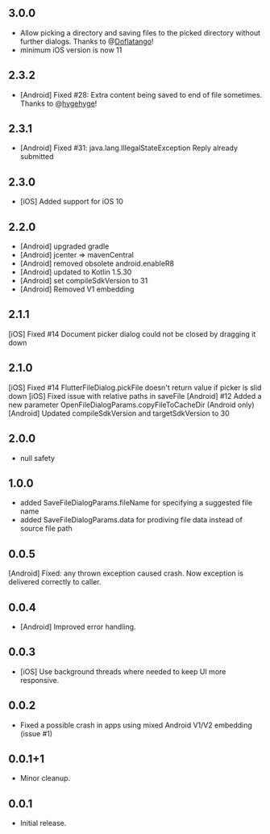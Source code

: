 ## 3.0.0

- Allow picking a directory and saving files to the picked directory without further dialogs. Thanks to @[Doflatango](https://github.com/Doflatango)!
- minimum iOS version is now 11

## 2.3.2

- [Android] Fixed #28: Extra content being saved to end of file sometimes. Thanks to @[hygehyge](https://github.com/hygehyge)!

## 2.3.1

- [Android] Fixed #31: java.lang.IllegalStateException Reply already submitted

## 2.3.0

- [iOS] Added support for iOS 10

## 2.2.0

- [Android] upgraded gradle
- [Android] jcenter => mavenCentral
- [Android] removed obsolete android.enableR8
- [Android] updated to Kotlin 1.5.30
- [Android] set compileSdkVersion to 31
- [Android] Removed V1 embedding

## 2.1.1

[iOS] Fixed #14 Document picker dialog could not be closed by dragging it down

## 2.1.0

[iOS] Fixed #14 FlutterFileDialog.pickFile doesn't return value if picker is slid down
[iOS] Fixed issue with relative paths in saveFile
[Android] #12 Added a new parameter OpenFileDialogParams.copyFileToCacheDir (Android only)
[Android] Updated compileSdkVersion and targetSdkVersion to 30

## 2.0.0

- null safety

## 1.0.0

- added SaveFileDialogParams.fileName for specifying a suggested file name
- added SaveFileDialogParams.data for prodiving file data instead of source file path

## 0.0.5

[Android] Fixed: any thrown exception caused crash. Now exception is delivered correctly to caller.

## 0.0.4

- [Android] Improved error handling.

## 0.0.3

- [iOS] Use background threads where needed to keep UI more responsive.

## 0.0.2

- Fixed a possible crash in apps using mixed Android V1/V2 embedding (issue #1)

## 0.0.1+1

- Minor cleanup.

## 0.0.1

- Initial release.
